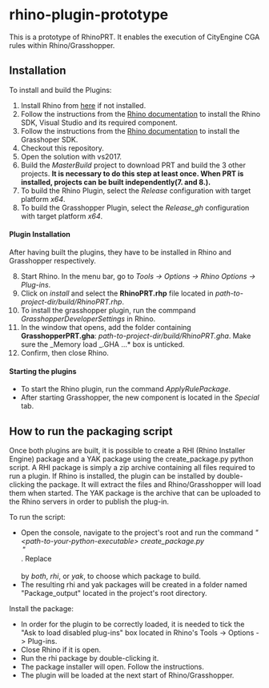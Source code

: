 # rhino-plugin-prototype

This is a prototype of RhinoPRT. It enables the execution of CityEngine CGA rules within Rhino/Grasshopper.

## Installation

To install and build the Plugins:

1. Install Rhino from [here](https://www.rhino3d.com/download) if not installed.
2. Follow the instructions from the [Rhino documentation](https://developer.rhino3d.com/guides/cpp/installing-tools-windows/) to install the Rhino SDK, Visual Studio and its required component.
3. Follow the instructions from the [Rhino documentation](https://developer.rhino3d.com/guides/grasshopper/installing-tools-windows/) to install the Grasshoper SDK.
4. Checkout this repository.
5. Open the solution with vs2017.
6. Build the _MasterBuild_ project to download PRT and build the 3 other projects. **It is necessary to do this step at least once. When PRT is installed, projects can be built independently(7. and 8.).**
7. To build the Rhino Plugin, select the _Release_ configuration with target platform _x64_.
8. To build the Grasshopper Plugin, select the _Release_gh_ configuration with target platform _x64_.

#### Plugin Installation

After having built the plugins, they have to be installed in Rhino and Grasshopper respectively.

8. Start Rhino. In the menu bar, go to _Tools -> Options -> Rhino Options -> Plug-ins_.
9. Click on _install_ and select the **RhinoPRT.rhp** file located in _path-to-project-dir/build/RhinoPRT.rhp_.
10. To install the grasshopper plugin, run the commpand _GrasshopperDeveloperSettings_ in Rhino.
11. In the window that opens, add the folder containing **GrasshopperPRT.gha**: _path-to-project-dir/build/RhinoPRT.gha_. Make sure the _Memory load _.GHA ...\* box is unticked.
12. Confirm, then close Rhino.

#### Starting the plugins

- To start the Rhino plugin, run the command _ApplyRulePackage_.
- After starting Grasshopper, the new component is located in the _Special_ tab.

## How to run the packaging script

Once both plugins are built, it is possible to create a RHI (Rhino Installer Engine) package and a YAK package using the create_package.py python script. A RHI package is simply a zip archive containing all files required to run a plugin. If Rhino is installed, the plugin can be installed by double-clicking the package. It will extract the files and Rhino/Grasshopper will load them when started. The YAK package is the archive that can be uploaded to the Rhino servers in order to publish the plug-in.

To run the script:

- Open the console, navigate to the project's root and run the command _"\<path-to-your-python-executable> create_package.py <option>"_. Replace _<option>_ by _both_, _rhi_, or _yak_, to choose which package to build.
- The resulting rhi and yak packages will be created in a folder named "Package_output" located in the project's root directory.

Install the package:

- In order for the plugin to be correctly loaded, it is needed to tick the "Ask to load disabled plug-ins" box located in Rhino's Tools -> Options -> Plug-ins.
- Close Rhino if it is open.
- Run the rhi package by double-clicking it.
- The package installer will open. Follow the instructions.
- The plugin will be loaded at the next start of Rhino/Grasshopper.
